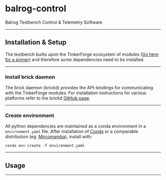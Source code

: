 # balrog-control
Balrog Testbench Control &amp; Telemetry Software

---

## Installation & Setup

The testbench builts upon the TinkerForge ecosystem of modules ([Go here for a primer](https://www.tinkerforge.com/en/doc/Primer.html)) and therefore some dependencies need to be installed. 

---

### Install brick daemon 

The brick daemon (brickd) provides the API-bindings for communicating with the TinkerForge modules. For installation instructions for various platforms refer to the brickd [GitHub page](https://github.com/Tinkerforge/brickd). 

---

### Create environment 

All python dependencies are maintained as a conda environment in a `environment.yaml` file. After installation of [Conda](https://conda.org/) or a comparable distribution (eg. [Mircomamba](https://mamba.readthedocs.io/en/latest/installation/micromamba-installation.html)), install with:

```
conda env create -f environment.yaml
```

---

## Usage

--- 



